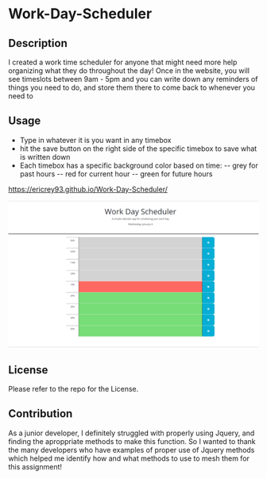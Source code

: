# Work-Day-Scheduler

## Description
I created a work time scheduler for anyone that might need more help organizing what they do throughout the day! Once in the website, you will see timeslots between 9am - 5pm and you can write down any reminders of things you need to do, and store them there to come back to whenever you need to

## Usage 
- Type in whatever it is you want in any timebox
- hit the save button on the right side of the specific timebox to save what is written down
- Each timebox has a specific background color based on time: 
-- grey for past hours
-- red for current hour
-- green for future hours

https://ericrey93.github.io/Work-Day-Scheduler/


![alt text](./Screenshot_20230104_011217%20modified.png)


## License 
Please refer to the repo for the License.

## Contribution
As a junior developer, I definitely struggled with properly using Jquery, and finding the aproppriate methods to make this function. So I wanted to thank the many developers who have examples of proper use of Jquery methods which helped me identify how and what methods to use to mesh them for this assignment! 